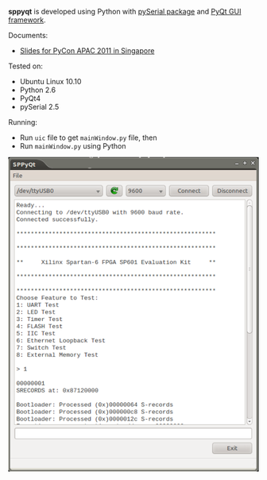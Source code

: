 **sppyqt** is developed using Python with [pySerial package](https://pythonhosted.org/pyserial/) and [PyQt GUI framework](https://wiki.python.org/moin/PyQt).

Documents:
 - [Slides for PyCon APAC 2011 in Singapore](https://github.com/ekaakurniawan/sppyqt/raw/master/doc/Python%20for%20Serial%20Communication.pdf)

Tested on:
 - Ubuntu Linux 10.10
 - Python 2.6
 - PyQt4
 - pySerial 2.5

Running:
 - Run `uic` file to get `mainWindow.py` file, then
 - Run `mainWindow.py` using Python

![sppyqt screenshot](https://raw.githubusercontent.com/ekaakurniawan/sppyqt/master/screenshot/screenshot.png)
